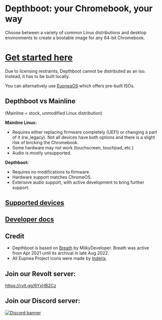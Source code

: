 # Depthboot: your **Chromebook**, your way

Choose between a variety of common Linux distributions and desktop environments to create a bootable image for any
64-bit Chromebook.
<h1><a href="https://eupnea-linux.github.io/main.html#/depthboot-pages/requirements">Get started here</a></h1>
Due to licensing restraints, Depthboot cannot be distributed as an iso. Instead, it has to be built locally.

You can alternatively use [EupneaOS](https://github.com/eupnea-linux/eupnea-os) which offers pre-built ISOs.

## Depthboot vs Mainline

(Mainline = stock, unmodified Linux distribution)

**Mainline Linux:**

* Requires either replacing firmware completely (UEFI) or changing a part of it (rw_legacy). Not all devices have both
  options and there is a slight risk of bricking the Chromebook.
* Some hardware may not work (touchscreen, touchpad, etc.)
* Audio is mostly unsupported.

**Depthboot:**

* Requires no modifications to firmware.
* Hardware support matches ChromeOS.
* Extensive audio support, with active development to bring further support.

## [Supported devices](https://eupnea-linux.github.io/main.html#/depthboot-pages/requirements?id=supported-devices)

## [Developer docs](https://eupnea-linux.github.io/main.html#/dev-pages/build-script)

## Credit

* Depthboot is based on [Breath](https://github.com/cb-linux/breath) by MilkyDeveloper. Breath was active from Apr 2021
  until its archival in late Aug 2022.
* All Eupnea Project icons were made by [Inderix](https://github.com/Inderix).

## Join our Revolt server:

https://rvlt.gg/6YxHB2Cz

## Join our Discord server:

[<img src="https://discordapp.com/api/guilds/994245999822381076/widget.png?style=banner2" alt="Discord banner"></img>](https://discord.gg/jxXb2PwzYz)
